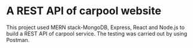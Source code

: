 # A REST API of carpool website

This project used MERN stack-MongoDB, Express, React and Node.js to build a REST API of carpool service. The testing was carried out by using Postman.

